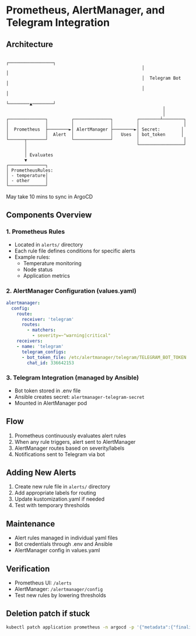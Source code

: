 # Prometheus, AlertManager, and Telegram Integration

## Architecture

```text
                                                    ┌─────────────────┐
                                                    │                 │
                                                    │  Telegram Bot   │
                                                    │                 │
                                                    └────────▲────────┘
                                                            │
                                                            │
┌──────────────┐         ┌──────────────┐         ┌────────┴────────┐
│              │         │              │         │                 │
│  Prometheus  ├────────►│ AlertManager ├────────►│ Secret:        │
│              │  Alert  │              │   Uses  │ bot_token      │
└──────┬───────┘         └──────────────┘         │                 │
       │                                          └─────────────────┘
       │
       │ Evaluates
       ▼
┌──────────────┐
│ PrometheusRules:
│ - temperature│
│ - other      │
└──────────────┘
```

May take 10 mins to sync in ArgoCD

## Components Overview

### 1. Prometheus Rules

- Located in `alerts/` directory
- Each rule file defines conditions for specific alerts
- Example rules:
  - Temperature monitoring
  - Node status
  - Application metrics

### 2. AlertManager Configuration (values.yaml)

```yaml
alertmanager:
  config:
    route:
      receiver: 'telegram'
      routes:
        - matchers:
          - severity=~"warning|critical"
    receivers:
    - name: 'telegram'
      telegram_configs:
      - bot_token_file: /etc/alertmanager/telegram/TELEGRAM_BOT_TOKEN
        chat_id: 336642153
```

### 3. Telegram Integration (managed by Ansible)

- Bot token stored in .env file
- Ansible creates secret: `alertmanager-telegram-secret`
- Mounted in AlertManager pod

## Flow

1. Prometheus continuously evaluates alert rules
2. When any rule triggers, alert sent to AlertManager
3. AlertManager routes based on severity/labels
4. Notifications sent to Telegram via bot

## Adding New Alerts

1. Create new rule file in `alerts/` directory
2. Add appropriate labels for routing
3. Update kustomization.yaml if needed
4. Test with temporary thresholds

## Maintenance

- Alert rules managed in individual yaml files
- Bot credentials through .env and Ansible
- AlertManager config in values.yaml

## Verification

- Prometheus UI: `/alerts`
- AlertManager: `/alertmanager/config`
- Test new rules by lowering thresholds

## Deletion patch if stuck

```sh
kubectl patch application prometheus -n argocd -p '{"metadata":{"finalizers":null}}' --type=merge
```
